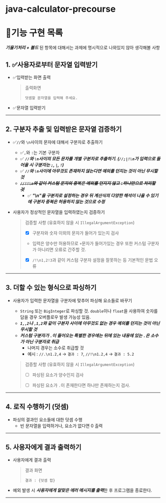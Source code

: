 # java-calculator-precourse

# 📄기능 구현 목록

***기울기처리 + 볼드*** 된 항목에 대해서는 과제에 명시적으로 나와있지 않아 생각해볼 사항

## 1. ✅사용자로부터 문자열 입력받기

- ✅입력받는 화면 출력

  > 출력화면
  >    ```
  >    덧셈할 문자열을 입력해 주세요.
  >    ```

- ✅문자열 입력받기

---

## 2. 구분자 추출 및 입력받은 문자열 검증하기

- ✅`//`와 `\n`사이의 문자에 대해서 구분자로 추출하기
    - ✅`,`와 `:`는 기본 구분자
    - ✅ ***`//`와 `\n`사이의 모든 문자를 개별 구분자로 추출하기. (`//;|!\n`가 입력으로 들어올 시 구분자는 `;`, `|`, `!`)***
    - ✅ ***`//`와 `\n`사이에 아무것도 존재하지 않는다면 예외를 던지는 것이 아닌 무시할 것***
    - ~~***`//!!\n`와 같이 커스텀 문자의 중복은 예외를 던지지 않고 `!`하나만으로 처리할 것***~~
        - ✅ ***"\n"을 구분자로 설정하는 경우 뒤 계산식의 다양한 해석이 나올 수 있기에 구분자 중복은 허용하지 않는 것으로 수정***

- 사용자가 정상적인 문자열을 입력하였는지 검증하기

  > 검증할 사항 (유효하지 않을 시 `IllegalArgumentException`)
  >
  > - [x] 구분자와 숫자 이외의 문자가 들어가 있는지 검사
  >
  > - 입력은 양수만 허용하므로 `+`문자가 들어가있는 경우 또한 커스텀 구분자가 아니리면 오류로 간주할 것.
  >
  > - [x] `/!\n1,2!3`과 같이 커스텀 구분자 설정을 잘못하는 등 기본적인 문법 오류

---

## 3. 더할 수 있는 형식으로 파싱하기

- 사용자가 입력한 문자열을 구분자에 맞추어 파싱해 요소들로 바꾸기
    - `String` 또는 `BigInteger`로 파싱할 것. `double`이나 `float`을 사용하여 숫자를 담을 경우 오버플로우 발생 가능성 있음.
    - ***`1,,2`나 `,1,2`와 같이 구분자 사이에 아무것도 없는 경우 예외를 던지는 것이 아닌 무시할 것***
    - ***커스텀 구분자가 `.`이 들어오는 특별한 경우에는 뒤에 있는 내용에 있는 `.`은 소수가 아닌 구분자로 취급***
        - 나머지 경우는 소수로 취급할 것
        - 예시 : `//.\n1.2,4` -> `결과 : 7`, `//!\n1.2,4` -> `결과 : 5.2`

  > 검증할 사항 (유효하지 않을 시 `IllegalArgumentException`)
  >
  > - [ ] 파싱된 요소가 양수인지 검사
  >
  > - [ ] 파싱된 요소가 `.`이 존재한다면 하나만 존재하는지 검사.

---

## 4. 로직 수행하기 (덧셈)

- 파싱의 결과인 요소들에 대한 덧셈 수행
    - 빈 문자열을 입력하거나, 요소가 없다면 0 출력

---

## 5. 사용자에게 결과 출력하기

- 사용자에게 결과 출력
  > 결과 화면
  >
  >  ```
  >  결과 : {덧셈 합}
  >  ```

- 예외 발생 시 ***사용자에게 알맞은 에러 메시지를 출력***한 후 프로그램을 종료한다.

---
